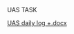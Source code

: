 UAS TASK 
 
[UAS daily log +.docx](https://github.com/user-attachments/files/17291717/UAS.daily.log.%2B.docx)
